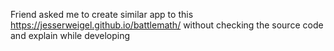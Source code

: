 Friend asked me to create similar app to this https://jesserweigel.github.io/battlemath/ without checking the source code and explain while developing
